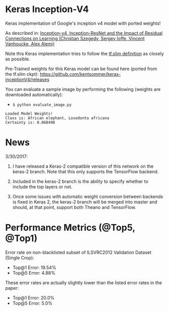 # Keras Inception-V4
Keras implementation of Google's inception v4 model with ported weights!

As described in:
[Inception-v4, Inception-ResNet and the Impact of Residual Connections on Learning (Christian Szegedy, Sergey Ioffe, Vincent Vanhoucke, Alex Alemi)](https://arxiv.org/abs/1602.07261)

Note this Keras implementation tries to follow the [tf.slim definition](https://github.com/tensorflow/models/blob/master/slim/nets/inception_v4.py) as closely as possible.

Pre-Trained weights for this Keras model can be found here (ported from the tf.slim ckpt): https://github.com/kentsommer/keras-inceptionV4/releases

You can evaluate a sample image by performing the following (weights are downloaded automatically):
* ```$ python evaluate_image.py```
```
Loaded Model Weights!
Class is: African elephant, Loxodonta africana
Certainty is: 0.868498
```

# News
3/30/2017:

1. I have released a Keras-2 compatible version of this network on the keras-2 branch. Note that this only supports the TensorFlow backend. 

2. Included in the keras-2 branch is the ability to specify whether to include the top layers or not. 

3. Once some issues with automatic weight conversion between backends is fixed in Keras 2, the keras-2 branch will be merged into master and should, at that point, support both Theano and TensorFlow. 




# Performance Metrics (@Top5, @Top1)

Error rate on non-blacklisted subset of ILSVRC2012 Validation Dataset (Single Crop):
* Top@1 Error: 19.54%
* Top@5 Error: 4.88%

These error rates are actually slightly lower than the listed error rates in the paper:
* Top@1 Error: 20.0%
* Top@5 Error: 5.0%
